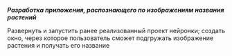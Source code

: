 ***Разработка приложения, распознающего по изображениям названия растений***



Развернуть и запустить ранее реализованный проект нейронки; 
создать окно, через которое пользователь сможет подгружать изображение растения и получать его название
